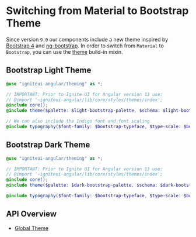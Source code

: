 # Switching from Material to Bootstrap Theme
Since version `9.0` our components include a new theme inspired by [Bootstrap 4](https://getbootstrap.com/) and [ng-bootstrap](https://ng-bootstrap.github.io/#/home).
In order to switch from `Material` to `Bootstrap`, you can use the [theme]({environment:sassApiUrl}/index.html#mixin-theme) build-in mixin.

## Bootstrap Light Theme
```scss
@use "igniteui-angular/theming" as *;

// IMPORTANT: Prior to Ignite UI for Angular version 13 use:
// @import '~igniteui-angular/lib/core/styles/themes/index';
@include core();
@include theme($palette: $light-bootstrap-palette, $schema: $light-bootstrap-schema);

// We can also include the Indigo font and font scaling
@include typography($font-family: $bootstrap-typeface, $type-scale: $bootstrap-type-scale);
```

## Bootstrap Dark Theme
```scss
@use "igniteui-angular/theming" as *;

// IMPORTANT: Prior to Ignite UI for Angular version 13 use:
// @import '~igniteui-angular/lib/core/styles/themes/index';
@include core();
@include theme($palette: $dark-bootstrap-palette, $schema: $dark-bootstrap-schema);

@include typography($font-family: $bootstrap-typeface, $type-scale: $bootstrap-type-scale);
```

## API Overview
* [Global Theme]({environment:sassApiUrl}/index.html#mixin-theme)
